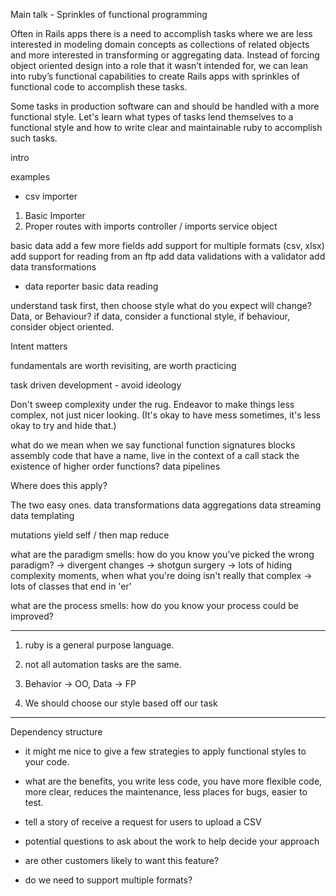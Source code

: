 Main talk - Sprinkles of functional programming

Often in Rails apps there is a need to accomplish tasks where we are less interested in modeling domain concepts as collections of related objects and more interested in transforming or aggregating data. Instead of forcing object oriented design into a role that it wasn’t intended for, we can lean into ruby’s functional capabilities to create Rails apps with sprinkles of functional code to accomplish these tasks.

Some tasks in production software can and should be handled with a more functional style. Let's learn what types of tasks lend themselves to a functional style and how to write clear and maintainable ruby to accomplish such tasks.

intro

examples
- csv importer

1. Basic Importer
2. Proper routes with imports controller / imports service object


basic data
add a few more fields
add support for multiple formats (csv, xlsx)
add support for reading from an ftp
add data validations with a validator
add data transformations

- data reporter
basic data reading

understand task first, then choose style
what do you expect will change? Data, or Behaviour? if data, consider a
functional style, if behaviour, consider object oriented.

Intent matters

fundamentals are worth revisiting, are worth practicing

task driven development - avoid ideology

Don't sweep complexity under the rug. Endeavor to make things less complex, not
just nicer looking. (It's okay to have mess sometimes, it's less okay to try and
hide that.)

what do we mean when we say functional
function signatures
blocks assembly code that have a name, live in the context of a call stack
the existence of higher order functions?
data pipelines


Where does this apply?

The two easy ones.
data transformations
data aggregations
data streaming
data templating

mutations
yield self / then
map
reduce


what are the paradigm smells: how do you know you've picked the wrong paradigm?
-> divergent changes
-> shotgun surgery
-> lots of hiding complexity moments, when what you're doing isn't really that
complex
-> lots of classes that end in 'er'


what are the process smells: how do you know your process could be improved?


---

1. ruby is a general purpose language.

2. not all automation tasks are the same.

3. Behavior -> OO, Data -> FP

4. We should choose our style based off our task

---

Dependency structure

- it might me nice to give a few strategies to apply functional styles to your code.

- what are the benefits, you write less code, you have more flexible code, more
  clear, reduces the maintenance, less places for bugs, easier to test.


- tell a story of receive a request for users to upload a CSV
- potential questions to ask about the work to help decide your approach
- are other customers likely to want this feature?
- do we need to support multiple formats?
